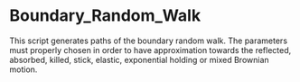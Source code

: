 # Boundary_Random_Walk
This script generates paths of the boundary random walk. The parameters must properly chosen in order
to have approximation towards the reflected, absorbed, killed, stick, elastic, exponential holding or mixed Brownian motion.
